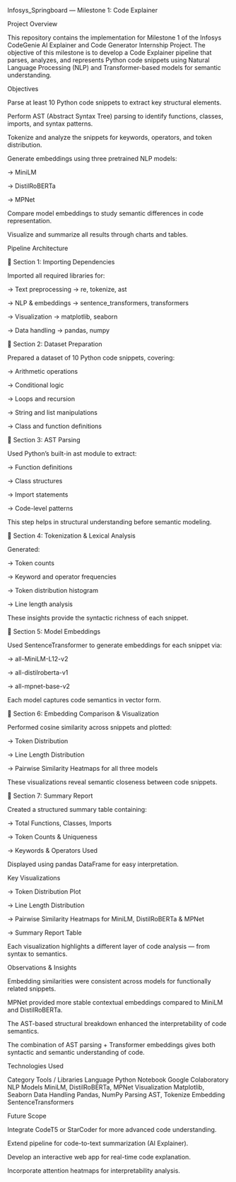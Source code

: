 Infosys_Springboard — Milestone 1: Code Explainer

Project Overview

This repository contains the implementation for Milestone 1 of the Infosys CodeGenie AI Explainer and Code Generator Internship Project. The objective of this milestone is to develop a Code Explainer pipeline that parses, analyzes, and represents Python code snippets using Natural Language Processing (NLP) and Transformer-based models for semantic understanding.

Objectives

Parse at least 10 Python code snippets to extract key structural elements.

Perform AST (Abstract Syntax Tree) parsing to identify functions, classes, imports, and syntax patterns.

Tokenize and analyze the snippets for keywords, operators, and token distribution.

Generate embeddings using three pretrained NLP models:

-> MiniLM

-> DistilRoBERTa

-> MPNet

Compare model embeddings to study semantic differences in code representation.

Visualize and summarize all results through charts and tables.

Pipeline Architecture

🔹 Section 1: Importing Dependencies

Imported all required libraries for:

-> Text preprocessing → re, tokenize, ast

-> NLP & embeddings → sentence_transformers, transformers

-> Visualization → matplotlib, seaborn

-> Data handling → pandas, numpy

🔹 Section 2: Dataset Preparation

Prepared a dataset of 10 Python code snippets, covering:

-> Arithmetic operations

-> Conditional logic

-> Loops and recursion

-> String and list manipulations

-> Class and function definitions

🔹 Section 3: AST Parsing

Used Python’s built-in ast module to extract:

-> Function definitions

-> Class structures

-> Import statements

-> Code-level patterns

This step helps in structural understanding before semantic modeling.

🔹 Section 4: Tokenization & Lexical Analysis

Generated:

-> Token counts

-> Keyword and operator frequencies

-> Token distribution histogram

-> Line length analysis

These insights provide the syntactic richness of each snippet.

🔹 Section 5: Model Embeddings

Used SentenceTransformer to generate embeddings for each snippet via:

-> all-MiniLM-L12-v2

-> all-distilroberta-v1

-> all-mpnet-base-v2

Each model captures code semantics in vector form.

🔹 Section 6: Embedding Comparison & Visualization

Performed cosine similarity across snippets and plotted:

-> Token Distribution

-> Line Length Distribution

-> Pairwise Similarity Heatmaps for all three models

These visualizations reveal semantic closeness between code snippets.

🔹 Section 7: Summary Report

Created a structured summary table containing:

-> Total Functions, Classes, Imports

-> Token Counts & Uniqueness

-> Keywords & Operators Used

Displayed using pandas DataFrame for easy interpretation.

Key Visualizations

-> Token Distribution Plot

-> Line Length Distribution

-> Pairwise Similarity Heatmaps for MiniLM, DistilRoBERTa & MPNet

-> Summary Report Table

Each visualization highlights a different layer of code analysis — from syntax to semantics.

Observations & Insights

Embedding similarities were consistent across models for functionally related snippets.

MPNet provided more stable contextual embeddings compared to MiniLM and DistilRoBERTa.

The AST-based structural breakdown enhanced the interpretability of code semantics.

The combination of AST parsing + Transformer embeddings gives both syntactic and semantic understanding of code.

Technologies Used

Category Tools / Libraries Language Python Notebook Google Colaboratory NLP Models MiniLM, DistilRoBERTa, MPNet Visualization Matplotlib, Seaborn Data Handling Pandas, NumPy Parsing AST, Tokenize Embedding SentenceTransformers

Future Scope

Integrate CodeT5 or StarCoder for more advanced code understanding.

Extend pipeline for code-to-text summarization (AI Explainer).

Develop an interactive web app for real-time code explanation.

Incorporate attention heatmaps for interpretability analysis.
